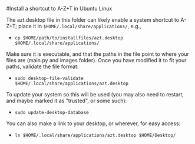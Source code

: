 #Install a shortcut to A-Z+T in Ubuntu Linux

The azt.desktop file in this folder can likely enable a system shortcut to A-Z+T; place it in `$HOME/.local/share/applications/`, e.g.,
- `cp $HOME/path/to/installfiles/azt.desktop $HOME/.local/share/applications/`

Make sure it is executable, and that the paths in the file point to where your files are (main.py and images folder). Once you have modified it to fit your paths, validate the file format:

- `sudo desktop-file-validate  $HOME/.local/share/applications/azt.desktop`

To update your system so this will be used (you may also need to restart, and maybe marked it as "trusted", or some such):
- `sudo update-desktop-database`

You can also make a link to your desktop, or wherever, for easy access:
- `ln $HOME/.local/share/applications/azt.desktop $HOME/Desktop/`

